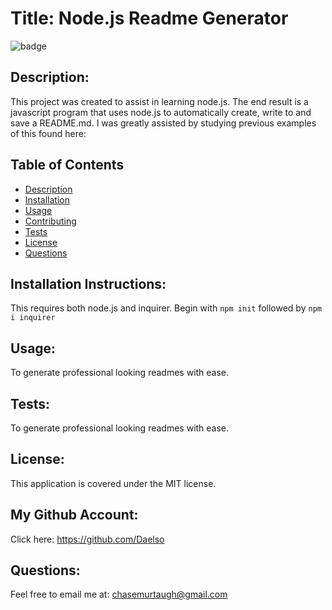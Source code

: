 
# Title: Node.js Readme Generator 

![badge](https://img.shields.io/badge/license-MIT-darkred)


## Description:

This project was created to assist in learning node.js. The end result is a javascript program that uses node.js to automatically create,  write to and save a README.md. I was greatly assisted by studying previous examples of this found here:


## Table of Contents
- [Description](#description)
- [Installation](#installation)
- [Usage](#usage)
- [Contributing](#contributing)
- [Tests](#tests)
- [License](#license)
- [Questions](#questions)

## Installation Instructions:

This requires both node.js and  inquirer. Begin with ```npm init``` followed by ```npm i inquirer```

## Usage:

To generate professional looking readmes with ease.

## Tests:

To generate professional looking readmes with ease.

## License:

This application is covered under the MIT license. 

## My Github Account:

  Click here: https://github.com/Daelso

## Questions:

  Feel free to email me at: chasemurtaugh@gmail.com

